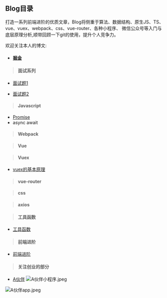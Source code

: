 ## Blog目录



打造一系列前端进阶的优质文章，Blog将侧重于算法、数据结构、原生JS、TS、
vue、vuex、webpack、css、vue-router、各种小程序、
微信公众号等入门与底层原理分析,顺带回顾一下git的使用，提升个人竞争力。


欢迎关注本人的博文:

- #### [掘金](https://juejin.im/user/578c8d6f8ac24700609c6b49/posts)

> #### 面试系列
  - [面试题1](https://github.com/nieyulin112/Blog/blob/master/interviews/index.md)

  - [面试题2](https://github.com/yygmind/blog/issues/43)
> #### Javascript
  - [Promise](https://github.com/nieyulin112/Blog/blob/master/JS/promise.md)
  - async await
> #### Webpack

> #### Vue

> #### Vuex
  - [vuex的基本原理](https://github.com/nieyulin112/Blog/blob/master/JS/vuex.md)
> #### vue-router

> #### css

> #### axios

> #### 工具函数
  - [工具函数](https://github.com/nieyulin112/Blog/blob/master/utils/utils.md)

> #### 前端进阶
  - [前端进阶](http://obkoro1.com/web_accumulate/accumulate/)

> #### 关注创业的部分
  - [A伙伴](https://www.ahuoban.com/home/)
  ![A伙伴小程序.jpeg](https://upload-images.jianshu.io/upload_images/4678292-70c729e6d5687b85.jpeg?imageMogr2/auto-orient/strip%7CimageView2/2/w/1240)

  ![A伙伴app.jpeg](https://upload-images.jianshu.io/upload_images/4678292-a254887d40b5a44c.jpeg?imageMogr2/auto-orient/strip%7CimageView2/2/w/1240)

